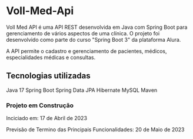 # Voll-Med-Api
Voll Med API é uma API REST desenvolvida em Java com Spring Boot para gerenciamento de vários aspectos de uma clínica. O projeto foi desenvolvido como parte do curso "Spring Boot 3" da plataforma Alura.

A API permite o cadastro e gerenciamento de pacientes, médicos, especialidades médicas e consultas.

## Tecnologias utilizadas
Java 17
Spring Boot
Spring Data JPA
Hibernate
MySQL
Maven

### Projeto em Construção 
Inciciado em: 17 de Abril de 2023

Previsão de Termino das Principais Funcionalidades: 20 de Maio de 2023
